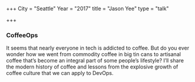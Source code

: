 +++
City = "Seattle"
Year = "2017"
title = "Jason Yee"
type = "talk"

+++


<div class="span-15  ">
  <div class="span-15  last ">
  <h3>CoffeeOps</h3>

It seems that nearly everyone in tech is addicted to coffee. But do you ever wonder how we went from commodity coffee in big tin cans to artisanal coffee that’s become an integral part of some people’s lifestyle? I’ll share the modern history of coffee and lessons from the explosive growth of coffee culture that we can apply to DevOps.
  </div>
</div>
